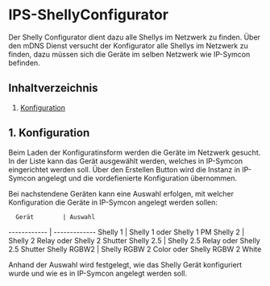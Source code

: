 # IPS-ShellyConfigurator
   Der Shelly Configurator dient dazu alle Shellys im Netzwerk zu finden.
   Über den mDNS Dienst versucht der Konfigurator alle Shellys im Netzwerk zu finden, dazu müssen sich die Geräte im selben Netzwerk wie IP-Symcon befinden.
      
   ## Inhaltverzeichnis
   1. [Konfiguration](#1-konfiguration)
   
   ## 1. Konfiguration
  
   Beim Laden der Konfiguratinsform werden die Geräte im Netzwerk gesucht.
   In der Liste kann das Gerät ausgewählt werden, welches in IP-Symcon eingerichtet werden soll.
   Über den Erstellen Button wird die Instanz in IP-Symcon angelegt und die vordefienierte Konfiguration übernommen.
   
   Bei nachstendene Geräten kann eine Auswahl erfolgen, mit welcher Konfiguration die Geräte in IP-Symcon angelegt werden sollen:

      Gerät        | Auswahl
   ------------ | -------------
  Shelly 1      | Shelly 1 oder Shelly 1 PM
  Shelly 2      | Shelly 2 Relay oder Shelly 2 Shutter
  Shelly 2.5    | Shelly 2.5 Relay oder Shelly 2.5 Shutter
  Shelly RGBW2  | Shelly RGBW 2 Color oder Shelly RGBW 2 White

  Anhand der Auswahl wird festgelegt, wie das Shelly Gerät konfiguriert wurde und wie es in IP-Symcon angelegt werden soll.